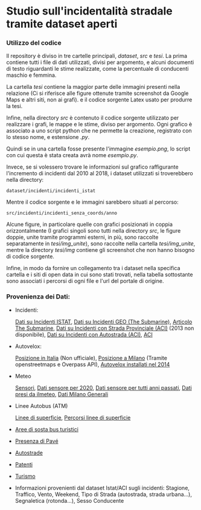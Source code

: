 # Studio sull'incidentalità stradale tramite dataset aperti

### Utilizzo del codice

Il repository è diviso in tre cartelle principali, *dataset*, *src* 
e *tesi*. La prima contiene tutti i file di dati utilizzati, divisi per 
argomento, e alcuni documenti di testo riguardanti le stime realizzate, come la percentuale di 
conducenti maschio e femmina. 

La cartella *tesi* contiene la maggior parte delle immagini presenti 
nella relazione (Ci si riferisce alle figure ottenute tramite screenshot 
da Google Maps e altri siti, non ai grafi). 
e il codice sorgente Latex usato per produrre la tesi.

Infine, nella directory *src* è contenuto il codice sorgente utilizzato 
per realizzare i grafi, le mappe e le stime, diviso per argomento. 
Ogni grafico è associato a uno script python che ne permette la creazione, registrato con 
lo stesso nome, e estensione *.py*. 

Quindi se in una cartella fosse presente l'immagine *esempio.png*, lo script con 
cui questa è stata creata avrà nome *esempio.py*. 

Invece, se si volessero trovare le informazioni sul grafico raffigurante 
l'incremento di incidenti dal 2010 al 2018, i dataset utilizzati si troverebbero 
nella directory:

```
dataset/incidenti/incidenti_istat
```

Mentre il codice sorgente e le immagini sarebbero situati al percorso:

```
src/incidenti/incidenti_senza_coords/anno
```

Alcune figure, in particolare quelle con grafici posizionati in coppia 
orizzontalmente (I grafici singoli sono tutti nella directory *src*, 
le figure doppie, unite tramite programmi esterni, in più, sono raccolte separatamente 
in *tesi/img_unite*), 
sono raccolte nella cartella *tesi/img_unite*, 
mentre la directory *tesi/img* contiene gli screenshot 
che non hanno bisogno di codice sorgente. 

Infine, in modo da fornire un collegamento tra i dataset nella specifica cartella e i siti 
di open data in cui sono stati trovati, nella tabella sottostante sono associati i percorsi di 
ogni file e l'url del portale di origine. 

### Provenienza dei Dati:

- Incidenti: 

    [Dati su Incidenti ISTAT](https://www.istat.it/it/archivio/87539), 
    [Dati su Incidenti GEO (The Submarine)](https://www.google.com/maps/d/u/0/viewer?mid=1mXi6rbgjNHopZg7ZtpC-uZHY2f9wZ-58&ll=45.46373804532758%2C9.174953786724828&z=13), 
    [Articolo The Submarine](https://thesubmarine.it/2018/06/20/mappa-incidenti-stradali-milano/), 
    [Dati su Incidenti con Strada Provinciale (ACI)](http://www.aci.it/fileadmin/documenti/ACI/Trasparenza/Open_Data/Old_A_LOCALIZZAZIONE_INCIDENTI_STRADALI_STRADE_PROVINCIA.pdf) (2013 non disponibile), 
    [Dati su Incidenti con Autostrada (ACI)](http://www.aci.it/fileadmin/documenti/ACI/Trasparenza/Open_Data/Catalogo_localizzazione_in_formato_Open_2019.pdf), 
    [ACI](http://www.aci.it/laci/studi-e-ricerche/dati-e-statistiche/open-data.html)

- Autovelox: 

    [Posizione in Italia](https://www.google.com/maps/d/viewer?mid=1CBgMTvIDnbGo22-Y1f3rVcbeX4C0v_w1&ll=45.365557951599605%2C10.03650113755961&z=8) 
    (Non ufficiale), 
    [Posizione a Milano](https://overpass-turbo.eu/) 
    (Tramite openstreetmaps e Overpass API), 
    [Autovelox installati nel 2014](https://www.ztlmilano.it/Autovelox-Milano)

- Meteo

    [Sensori](https://www.dati.lombardia.it/Ambiente/Stazioni-Meteorologiche/nf78-nj6b), 
    [Dati sensore per 2020](https://www.dati.lombardia.it/Ambiente/Dati-sensori-meteo/647i-nhxk), 
    [Dati sensore per tutti anni passati](https://www.arpalombardia.it/Pages/Meteorologia/Richiesta-dati-misurati.aspx), 
    [Dati presi da ilmeteo](https://www.ilmeteo.it/portale/archivio-meteo/Milano/2010/), 
    [Dati Milano Generali](https://zenodo.org/record/3992354)

- Linee Autobus (ATM)

    [Linee di superficie](https://dati.comune.milano.it/dataset/ds532-atm-composizione-percorsi-linee-di-superficie-urbane), 
    [Percorsi linee di superficie](https://dati.comune.milano.it/dataset/ds538_atm-percorsi-linee-di-superficie-urbane)

- [Aree di sosta bus turistici](https://dati.comune.milano.it/dataset/ds740_sosta_bus_gt_turistici)
- [Presenza di Pavé](https://blog.urbanfile.org/2018/05/02/milano-arredo-urbano-il-pave-risorsa-da-preservare-o-problema-da-eliminare/)
- [Autostrade](http://dati.mit.gov.it/catalog/dataset/grafo-stradale-anas)
- [Patenti](https://www.mit.gov.it/sites/default/files/media/notizia/2017-07/INFOGRAFICA%20Dati%20sintesi%20patenti%20Italia.pdf)
- [Turismo](https://www.istat.it/it/archivio/16777)
- Informazioni provenienti dal dataset Istat/ACI sugli incidenti: Stagione, Traffico, Vento, Weekend, Tipo di Strada (autostrada, strada urbana...), Segnaletica (rotonda...), Sesso Conducente
